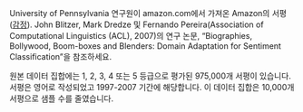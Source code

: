 University of Pennsylvania 연구원이 amazon.com에서 가져온 Amazon의 서평(<a href="http://www.cs.jhu.edu/~mdredze/datasets/sentiment/">감정</a>). John Blitzer, Mark Dredze 및 Fernando Pereira(Association of Computational Linguistics (ACL), 2007)의 연구 논문, “Biographies, Bollywood, Boom-boxes and Blenders: Domain Adaptation for Sentiment Classification”을 참조하세요.<p> </p>원본 데이터 집합에는 1, 2, 3, 4 또는 5 등급으로 평가된 975,000개 서평이 있습니다. 서평은 영어로 작성되었고 1997-2007 기간에 해당합니다. 이 데이터 집합은 10,000개 서평으로 샘플 수를 줄였습니다.

<!---HONumber=July15_HO3-->